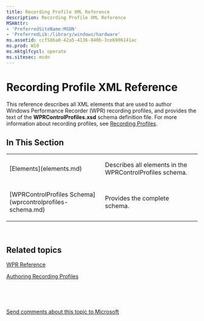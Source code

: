 ```yaml
---
title: Recording Profile XML Reference
description: Recording Profile XML Reference
MSHAttr:
- 'PreferredSiteName:MSDN'
- 'PreferredLib:/library/windows/hardware'
ms.assetid: ccf586a0-42a5-4136-840b-3ce6906141ac
ms.prod: W10
ms.mktglfcycl: operate
ms.sitesec: msdn
---
```


# Recording Profile XML Reference


This reference describes all XML elements that are used to author Windows Performance Recorder (WPR) recording profiles, and provides the text of the **WPRControlProfiles.xsd** schema definition file. For more information about recording profiles, see [Recording Profiles](recording-profiles.md).

## In This Section


<table>
<colgroup>
<col width="50%" />
<col width="50%" />
</colgroup>
<tbody>
<tr class="odd">
<td><p>[Elements](elements.md)</p></td>
<td><p>Describes all elements in the WPRControlProfiles schema.</p></td>
</tr>
<tr class="even">
<td><p>[WPRControlProfiles Schema](wprcontrolprofiles-schema.md)</p></td>
<td><p>Provides the complete schema.</p></td>
</tr>
</tbody>
</table>

 

## Related topics


[WPR Reference](wpr-reference.md)

[Authoring Recording Profiles](authoring-recording-profiles.md)

 

 

[Send comments about this topic to Microsoft](mailto:wsddocfb@microsoft.com?subject=Documentation%20feedback%20%5Bp_wpt\hw_design%5D:%20Recording%20Profile%20XML%20Reference%20%20RELEASE:%20%285/3/2016%29&body=%0A%0APRIVACY%20STATEMENT%0A%0AWe%20use%20your%20feedback%20to%20improve%20the%20documentation.%20We%20don't%20use%20your%20email%20address%20for%20any%20other%20purpose,%20and%20we'll%20remove%20your%20email%20address%20from%20our%20system%20after%20the%20issue%20that%20you're%20reporting%20is%20fixed.%20While%20we're%20working%20to%20fix%20this%20issue,%20we%20might%20send%20you%20an%20email%20message%20to%20ask%20for%20more%20info.%20Later,%20we%20might%20also%20send%20you%20an%20email%20message%20to%20let%20you%20know%20that%20we've%20addressed%20your%20feedback.%0A%0AFor%20more%20info%20about%20Microsoft's%20privacy%20policy,%20see%20http://privacy.microsoft.com/default.aspx. "Send comments about this topic to Microsoft")






